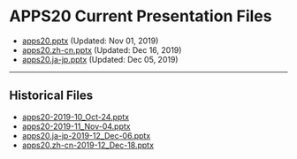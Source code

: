 <!--
This is a machine generated file,
and should not be edited,
as it will be overwritten with future updates.

If you have questions around this process
please contact Scott Cate
-->

# APPS20 Current Presentation Files

- [apps20.pptx](https://globaleventcdn.blob.core.windows.net/assets/apps/apps20/apps20.pptx) (Updated: Nov 01, 2019)
- [apps20.zh-cn.pptx](https://globaleventcdn.blob.core.windows.net/assets/apps/apps20/apps20.zh-cn.pptx) (Updated: Dec 16, 2019)
- [apps20.ja-jp.pptx](https://globaleventcdn.blob.core.windows.net/assets/apps/apps20/apps20.ja-jp.pptx) (Updated: Dec 05, 2019)
---
## Historical Files
- [apps20-2019-10_Oct-24.pptx](https://globaleventcdn.blob.core.windows.net/assets/apps/apps20/apps20-2019-10_Oct-24.pptx)
- [apps20-2019-11_Nov-04.pptx](https://globaleventcdn.blob.core.windows.net/assets/apps/apps20/apps20-2019-11_Nov-04.pptx)
- [apps20.ja-jp-2019-12_Dec-06.pptx](https://globaleventcdn.blob.core.windows.net/assets/apps/apps20/apps20.ja-jp-2019-12_Dec-06.pptx)
- [apps20.zh-cn-2019-12_Dec-18.pptx](https://globaleventcdn.blob.core.windows.net/assets/apps/apps20/apps20.zh-cn-2019-12_Dec-18.pptx)


